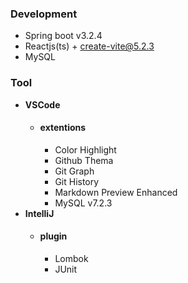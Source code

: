 ### Development 
- Spring boot v3.2.4
- Reactjs(ts) + create-vite@5.2.3
- MySQL

### Tool
- **VSCode**
  - #### extentions 
    - Color Highlight 
    - Github Thema
    - Git Graph
    - Git History
    - Markdown Preview Enhanced
    - MySQL v7.2.3
- **IntelliJ**
  - #### plugin
    - Lombok
    - JUnit

